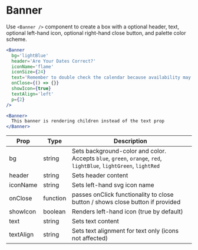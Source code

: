 
# Banner

Use `<Banner />` component to create a box with a optional header, text, optional left-hand icon, optional right-hand close button, and palette color scheme.

```.jsx
<Banner
  bg='lightBlue'
  header='Are Your Dates Correct?'
  iconName='flame'
  iconSize={24}
  text='Remember to double check the calendar because availability may change depending on your dates.'
  onClose={() => {}}
  showIcon={true}
  textAlign='left'
  p={2}
/>
```

```.jsx
<Banner>
  This banner is rendering children instead of the text prop
</Banner>
```

Prop | Type | Description
---|---|---
bg | string | Sets background-color and color. Accepts `blue`, `green`, `orange`, `red`, `lightBlue`, `lightGreen`, `lightRed`
header | string | Sets header content
iconName | string | Sets left-hand svg icon name
onClose | function | passes onClick functionality to close button / shows close button if provided
showIcon | boolean | Renders left-hand icon (true by default)
text | string | Sets text content
textAlign | string | Sets text alignment for text only (icons not affected)
